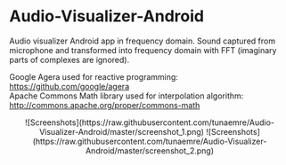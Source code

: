 # Audio-Visualizer-Android
Audio visualizer Android app in frequency domain. Sound captured from microphone and transformed into frequency domain with FFT (imaginary parts of complexes are ignored).

Google Agera used for reactive programming: https://github.com/google/agera
<br />
Apache Commons Math library used for interpolation algorithm: http://commons.apache.org/proper/commons-math

<p align="center">
  ![Screenshots](https://raw.githubusercontent.com/tunaemre/Audio-Visualizer-Android/master/screenshot_1.png)
  ![Screenshots](https://raw.githubusercontent.com/tunaemre/Audio-Visualizer-Android/master/screenshot_2.png)
</p>
